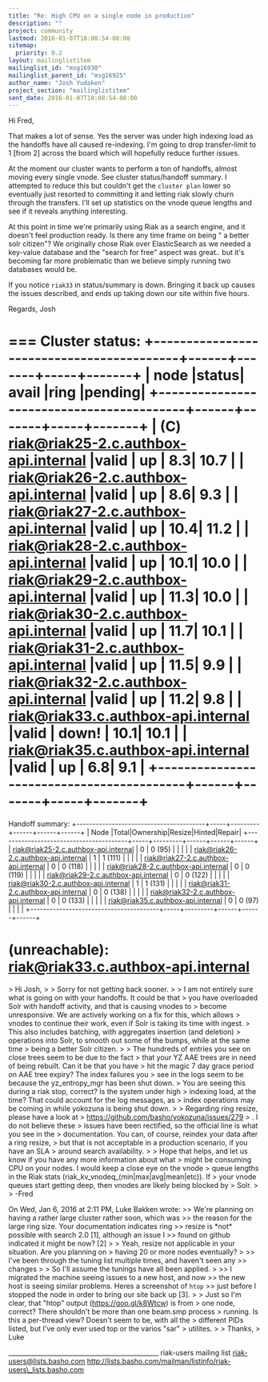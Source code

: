 ```yaml
---
title: "Re: High CPU on a single node in production"
description: ""
project: community
lastmod: 2016-01-07T18:08:54-08:00
sitemap:
  priority: 0.2
layout: mailinglistitem
mailinglist_id: "msg16930"
mailinglist_parent_id: "msg16925"
author_name: "Josh Yudaken"
project_section: "mailinglistitem"
sent_date: 2016-01-07T18:08:54-08:00
---
```



Hi Fred,

That makes a lot of sense. Yes the server was under high indexing load
as the handoffs have all caused re-indexing. I'm going to drop
transfer-limit to 1 [from 2] across the board which will hopefully
reduce further issues.

At the moment our cluster wants to perform a ton of handoffs, almost
moving every single vnode. See cluster status/handoff summary. I
attempted to reduce this but couldn't get the `cluster plan` lower so
eventually just resorted to committing it and letting riak slowly
churn through the transfers. I'll set up statistics on the vnode queue
lengths and see if it reveals anything interesting.

At this point in time we're primarily using Riak as a search engine,
and it doesn't feel production ready. Is there any time frame on being
" a better solr citizen"? We originally chose Riak over ElasticSearch
as we needed a key-value database and the "search for free" aspect was
great.. but it's becoming far more problematic than we believe simply
running two databases would be.

If you notice `riak33` in status/summary is down. Bringing it back up
causes the issues described, and ends up taking down our site within
five hours.

Regards,
Josh

===
Cluster status:
+------------------------------------------+------+-------+-----+-------+
| node |status| avail |ring |pending|
+------------------------------------------+------+-------+-----+-------+
| (C) riak@riak25-2.c.authbox-api.internal |valid | up | 8.3| 10.7 |
| riak@riak26-2.c.authbox-api.internal |valid | up | 8.6| 9.3 |
| riak@riak27-2.c.authbox-api.internal |valid | up | 10.4| 11.2 |
| riak@riak28-2.c.authbox-api.internal |valid | up | 10.1| 10.0 |
| riak@riak29-2.c.authbox-api.internal |valid | up | 11.3| 10.0 |
| riak@riak30-2.c.authbox-api.internal |valid | up | 11.7| 10.1 |
| riak@riak31-2.c.authbox-api.internal |valid | up | 11.5| 9.9 |
| riak@riak32-2.c.authbox-api.internal |valid | up | 11.2| 9.8 |
| riak@riak33.c.authbox-api.internal |valid | down! | 10.1| 10.1 |
| riak@riak35.c.authbox-api.internal |valid | up | 6.8| 9.1 |
+------------------------------------------+------+-------+-----+-------+
===
Handoff summary:
+----------------------------------------+-----+---------+------+------+------+
| Node |Total|Ownership|Resize|Hinted|Repair|
+----------------------------------------+-----+---------+------+------+------+
| riak@riak25-2.c.authbox-api.internal | 0 | 0 (95) | | | |
| riak@riak26-2.c.authbox-api.internal | 1 | 1 (111) | | | |
| riak@riak27-2.c.authbox-api.internal | 0 | 0 (118) | | | |
| riak@riak28-2.c.authbox-api.internal | 0 | 0 (119) | | | |
| riak@riak29-2.c.authbox-api.internal | 0 | 0 (122) | | | |
| riak@riak30-2.c.authbox-api.internal | 1 | 1 (131) | | | |
| riak@riak31-2.c.authbox-api.internal | 0 | 0 (138) | | | |
| riak@riak32-2.c.authbox-api.internal | 0 | 0 (133) | | | |
| riak@riak35.c.authbox-api.internal | 0 | 0 (97) | | | |
+----------------------------------------+-----+---------+------+------+------+

(unreachable): riak@riak33.c.authbox-api.internal
===



&gt; Hi Josh,
&gt;
&gt; Sorry for not getting back sooner.
&gt;
&gt; I am not entirely sure what is going on with your handoffs. It could be that 
&gt; you have overloaded Solr with handoff activity, and that is causing vnodes to 
&gt; become unresponsive. We are actively working on a fix for this, which allows 
&gt; vnodes to continue their work, even if Solr is taking its time with ingest. 
&gt; This also includes batching, with aggregates insertion (and deletion) 
&gt; operations into Solr, to smooth out some of the bumps, while at the same time 
&gt; being a better Solr citizen.
&gt;
&gt; The hundreds of entries you see on close trees seem to be due to the fact 
&gt; that your YZ AAE trees are in need of being rebuilt. Can it be that you have 
&gt; hit the magic 7 day grace period on AAE tree expiry? The index failures you 
&gt; see in the logs seem to be because the yz\_entropy\_mgr has been shut down. 
&gt; You are seeing this during a riak stop, correct? Is the system under high 
&gt; indexing load, at the time? That could account for the log messages, as 
&gt; index operations may be coming in while yokozuna is being shut down.
&gt;
&gt; Regarding ring resize, please have a look at 
&gt; https://github.com/basho/yokozuna/issues/279 
&gt; . I do not believe these 
&gt; issues have been rectified, so the official line is what you see in the 
&gt; documentation. You can, of course, reindex your data after a ring resize, 
&gt; but that is not acceptable in a production scenario, if you have an SLA 
&gt; around search availability.
&gt;
&gt; Hope that helps, and let us know if you have any more information about what 
&gt; might be consuming CPU on your nodes. I would keep a close eye on the vnode 
&gt; queue lengths in the Riak stats (riak\_kv\_vnodeq\_(min|max|avg|mean|etc)). If 
&gt; your vnode queues start getting deep, then vnodes are likely being blocked by 
&gt; Solr.
&gt;
&gt; -Fred

On Wed, Jan 6, 2016 at 2:11 PM, Luke Bakken  wrote:
&gt;&gt; We're planning on having a rather large cluster rather soon, which was
&gt;&gt; the reason for the large ring size. Your documentation indicates ring
&gt;&gt; resize is \*not\* possible with search 2.0 [1], although an issue I
&gt;&gt; found on github indicated it might be now? [2]
&gt;
&gt; Yeah, resize not applicable in your situation. Are you planning on
&gt; having 20 or more nodes eventually?
&gt;
&gt;&gt; I've been through the tuning list multiple times, and haven't seen any
&gt;&gt; changes
&gt;
&gt; So I'll assume the tunings have all been applied.
&gt;
&gt;&gt; I migrated the machine seeing issues to a new host, and now
&gt;&gt; the new host is seeing similar problems. Heres a screenshot of `htop`
&gt;&gt; just before I stopped the node in order to bring our site back up [3].
&gt;
&gt; Just so I'm clear, that "htop" output (https://goo.gl/k8Wtcw) is from
&gt; one node, correct? There shouldn't be more than one beam.smp process
&gt; running. Is this a per-thread view? Doesn't seem to be, with all the
&gt; different PIDs listed, but I've only ever used top or the varios "sar"
&gt; utilites.
&gt;
&gt; Thanks,
&gt; Luke

\_\_\_\_\_\_\_\_\_\_\_\_\_\_\_\_\_\_\_\_\_\_\_\_\_\_\_\_\_\_\_\_\_\_\_\_\_\_\_\_\_\_\_\_\_\_\_
riak-users mailing list
riak-users@lists.basho.com
http://lists.basho.com/mailman/listinfo/riak-users\_lists.basho.com

